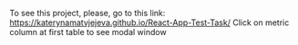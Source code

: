 To see this project, please, go to this link: https://katerynamatvjejeva.github.io/React-App-Test-Task/
Click on metric column at first table to see modal window
